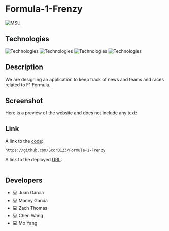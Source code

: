 # Formula-1-Frenzy

[![MSU](https://img.shields.io/badge/MSU-Coding%20Bootcamp-green/)](https://bootcamp.msu.edu/)

## Technologies
![Technologies](https://img.shields.io/badge/-HTML-E34F26?logo=html5&logoColor=white)
![Technologies](https://img.shields.io/badge/-CSS-1572B6?logo=css3&logoColor=white)
![Technologies](https://img.shields.io/badge/-JavaScript-007396?logo=JavaScript&logoColor=white)
![Technologies](https://img.shields.io/badge/-Bootstrap-7952B3?logo=Bootstrap&logoColor=white)

## Description
We are designing an application to keep track of news and teams and races related to F1 Formula.

## Screenshot
Here is a preview of the website and does not include any text: ![]()

## Link
A link to the [code](https://github.com/Sccr0123/Formula-1-Frenzy):
```
https://github.com/Sccr0123/Formula-1-Frenzy
```

A link to the deployed [URL]():
```

```
## Developers
- :computer: Juan Garcia
- :computer: Manny Garcia
- :computer: Zach Thomas
- :computer: Chen Wang
- :computer:  Mo Yang